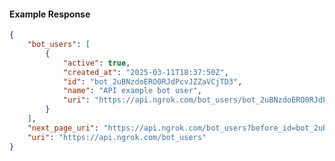 <!-- Code generated for API Clients. DO NOT EDIT. -->

#### Example Response

```json
{
	"bot_users": [
		{
			"active": true,
			"created_at": "2025-03-11T18:37:50Z",
			"id": "bot_2uBNzdoERO0RJdPcvJZZaVCjTD3",
			"name": "API example bot user",
			"uri": "https://api.ngrok.com/bot_users/bot_2uBNzdoERO0RJdPcvJZZaVCjTD3"
		}
	],
	"next_page_uri": "https://api.ngrok.com/bot_users?before_id=bot_2uBNzdoERO0RJdPcvJZZaVCjTD3&limit=1",
	"uri": "https://api.ngrok.com/bot_users"
}
```
